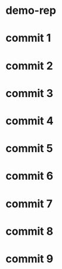 # demo-rep
# commit 1
# commit 2
# commit 3
# commit 4
# commit 5
# commit 6
# commit 7
# commit 8
# commit 9
